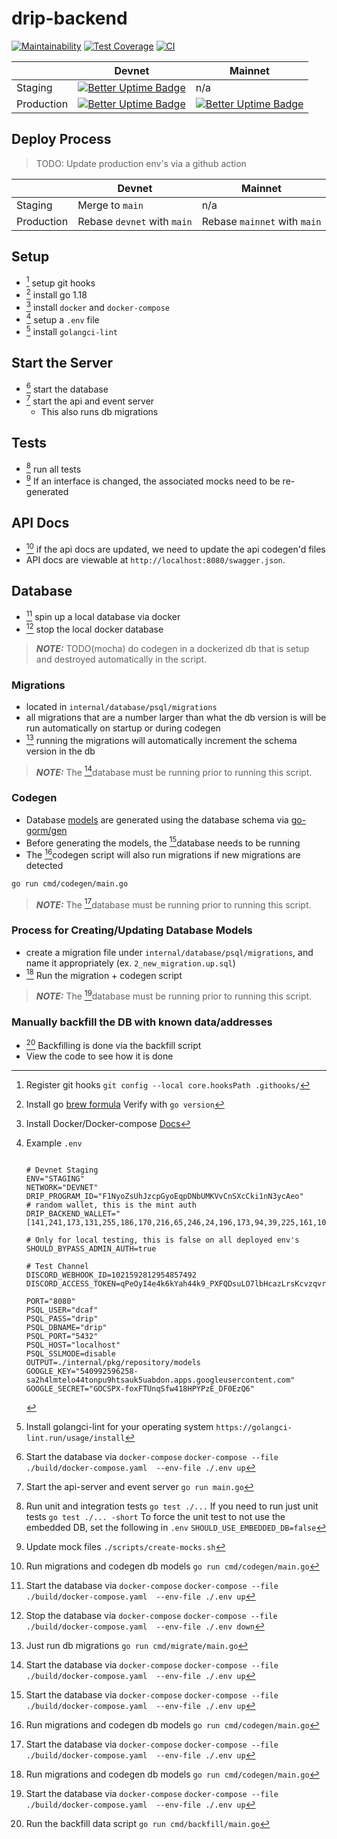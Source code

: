 # drip-backend

[![Maintainability](https://api.codeclimate.com/v1/badges/252814ca6aba27f4dc3d/maintainability)](https://codeclimate.com/repos/62c905f4ef60b5563400002b/maintainability)
[![Test Coverage](https://api.codeclimate.com/v1/badges/252814ca6aba27f4dc3d/test_coverage)](https://codeclimate.com/repos/62c905f4ef60b5563400002b/test_coverage)
[![CI](https://github.com/dcaf-labs/drip-backend/actions/workflows/ci.yaml/badge.svg?branch=main)](https://github.com/dcaf-labs/drip-backend/actions/workflows/ci.yaml)

| 	            | Devnet                                                                                                                                      	 | Mainnet                                                                                                                                 	 |
|--------------|-----------------------------------------------------------------------------------------------------------------------------------------------|-------------------------------------------------------------------------------------------------------------------------------------------|
| Staging    	 | [![Better Uptime Badge](https://betteruptime.com/status-badges/v1/monitor/isy8.svg)](https://betteruptime.com/?utm_source=status_badge)     	 | n/a                                                                                                                                     	 |
| Production 	 | [ ![Better Uptime Badge](https://betteruptime.com/status-badges/v1/monitor/g7cf.svg) ]( https://betteruptime.com/?utm_source=status_badge ) 	 | [![Better Uptime Badge](https://betteruptime.com/status-badges/v1/monitor/goyh.svg)](https://betteruptime.com/?utm_source=status_badge) 	 |

## Deploy Process 

> TODO: Update production env's via a github action 

| 	            | Devnet                                                                                                                                      	 | Mainnet                                                                                                                                 	 |
|--------------|-----------------------------------------------------------------------------------------------------------------------------------------------|-------------------------------------------------------------------------------------------------------------------------------------------|
| Staging    	 | Merge to `main`    	                                                                                                                          | n/a                                                                                                                                     	 |
| Production 	 | Rebase `devnet` with `main` 	                                                                                                                 | Rebase `mainnet` with `main` 	                                                                                                            |

## Setup
- [^15] setup git hooks
- [^1] install go 1.18 
- [^4] install `docker` and `docker-compose`
- [^5] setup a `.env` file
- [^16] install `golangci-lint` 

## Start the Server
- [^6] start the database
- [^8] start the api and event server
  - This also runs db migrations  

## Tests

- [^13] run all tests
- [^14] If an interface is changed, the associated mocks need to be re-generated

## API Docs

- [^11] if the api docs are updated, we need to update the api codegen'd files
- API docs are viewable at `http://localhost:8080/swagger.json`.

## Database

- [^6] spin up a local database via docker
- [^7] stop the local docker database

> **_NOTE:_** TODO(mocha) do codegen in a dockerized db that is setup and destroyed automatically in the script.

### Migrations

- located in `internal/database/psql/migrations`
- all migrations that are a number larger than what the db version is will be run automatically on startup or during codegen
- [^12] running the migrations will automatically increment the schema version in the db

> **_NOTE:_** The [^6]database must be running prior to running this script.

### Codegen

- Database [models](app/internal/data/psql/generated) are generated using the database schema via [go-gorm/gen](https://github.com/go-gorm/gen)
- Before generating the models, the [^6]database needs to be running
- The [^11]codegen script will also run migrations if new migrations are detected 

```bash
go run cmd/codegen/main.go
```

> **_NOTE:_** The [^6]database must be running prior to running this script.

### Process for Creating/Updating Database Models

- create a migration file under `internal/database/psql/migrations`, and name it appropriately (ex. `2_new_migration.up.sql`)
- [^11] Run the migration + codegen script 

> **_NOTE:_** The [^6]database must be running prior to running this script.

### Manually backfill the DB with known data/addresses

- [^10] Backfilling is done via the backfill script
- View the code to see how it is done

[^1]: Install go 
    [brew formula](https://formulae.brew.sh/formula/go)
    Verify with `go version`

[^2]: Install all go packages
    `go get -u ./...`

[^4]: Install Docker/Docker-compose
    [Docs](https://docs.docker.com/compose/install/)

[^5]: Example `.env`
    ```env

    # Devnet Staging
    ENV="STAGING"
    NETWORK="DEVNET"
    DRIP_PROGRAM_ID="F1NyoZsUhJzcpGyoEqpDNbUMKVvCnSXcCki1nN3ycAeo"
    # random wallet, this is the mint auth
    DRIP_BACKEND_WALLET="[141,241,173,131,255,186,170,216,65,246,24,196,173,94,39,225,161,108,251,102,177,20,166,223,13,69,103,38,242,107,72,194,177,170,44,204,179,183,235,4,231,51,88,169,156,153,132,247,235,166,41,123,87,219,139,204,95,1,176,98,72,90,51,82]"
    
    # Only for local testing, this is false on all deployed env's
    SHOULD_BYPASS_ADMIN_AUTH=true 
    
    # Test Channel
    DISCORD_WEBHOOK_ID=1021592812954857492
    DISCORD_ACCESS_TOKEN=qPeOyI4e4k6kYah44k9_PXFQDsuLO7lbHcazLrsKcvzqvrQh_lr1PK21kB3GZCSTv2Xg
    
    PORT="8080"
    PSQL_USER="dcaf"
    PSQL_PASS="drip"
    PSQL_DBNAME="drip"
    PSQL_PORT="5432"
    PSQL_HOST="localhost"
    PSQL_SSLMODE=disable
    OUTPUT=./internal/pkg/repository/models
    GOOGLE_KEY="540992596258-sa2h4lmtelo44tonpu9htsauk5uabdon.apps.googleusercontent.com"
    GOOGLE_SECRET="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"
    ```
[^6]: Start the database via `docker-compose`
    `docker-compose --file ./build/docker-compose.yaml  --env-file ./.env up`

[^7]: Stop the database via `docker-compose`
    `docker-compose --file ./build/docker-compose.yaml  --env-file ./.env down`

[^8]: Start the api-server and event server
    `go run main.go`

[^9]: Start just the event server
    `go run cmd/event/main.go`

[^10]: Run the backfill data script
    `go run cmd/backfill/main.go`

[^11]: Run migrations and codegen db models
    `go run cmd/codegen/main.go`

[^12]: Just run db migrations
    `go run cmd/migrate/main.go`

[^13]: Run unit and integration tests
    `go test ./...`
    If you need to run just unit tests
    `go test ./... -short` 
    To force the unit test to not use the embedded DB, set the following in `.env`
    `SHOULD_USE_EMBEDDED_DB=false`

[^14]: Update mock files
    `./scripts/create-mocks.sh`

[^15]: Register git hooks
    `git config --local core.hooksPath .githooks/`

[^16]: Install golangci-lint for your operating system
    `https://golangci-lint.run/usage/install`